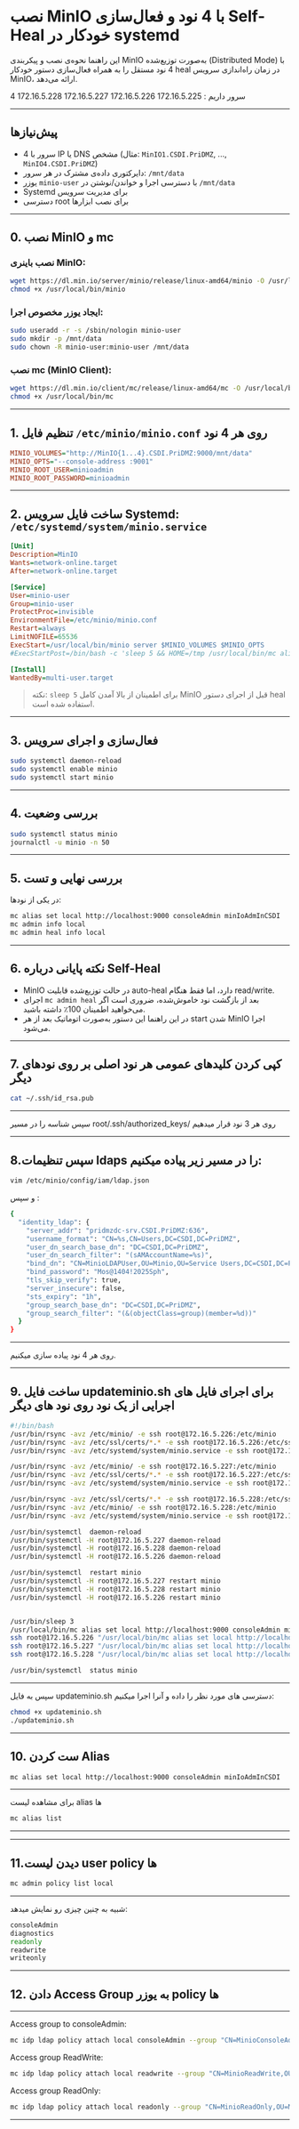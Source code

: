 # نصب MinIO با 4 نود و فعال‌سازی Self-Heal خودکار در systemd

این راهنما نحوه‌ی نصب و پیکربندی MinIO به‌صورت توزیع‌شده (Distributed Mode) با 4 نود مستقل را به همراه فعال‌سازی دستور خودکار heal در زمان راه‌اندازی سرویس MinIO، ارائه می‌دهد.

4 سرور داریم :
172.16.5.225
172.16.5.226
172.16.5.227
172.16.5.228

---

## پیش‌نیازها
- 4 سرور با IP یا DNS مشخص (مثال: `MinIO1.CSDI.PriDMZ`, ..., `MinIO4.CSDI.PriDMZ`)
- دایرکتوری داده‌ی مشترک در هر سرور: `/mnt/data`
- یوزر `minio-user` با دسترسی اجرا و خواندن/نوشتن در `/mnt/data`
- Systemd برای مدیریت سرویس
- دسترسی root برای نصب ابزارها

---

## 0. نصب MinIO و mc

### نصب باینری MinIO:
```bash
wget https://dl.min.io/server/minio/release/linux-amd64/minio -O /usr/local/bin/minio
chmod +x /usr/local/bin/minio
```

### ایجاد یوزر مخصوص اجرا:
```bash
sudo useradd -r -s /sbin/nologin minio-user
sudo mkdir -p /mnt/data
sudo chown -R minio-user:minio-user /mnt/data
```

### نصب mc (MinIO Client):
```bash
wget https://dl.min.io/client/mc/release/linux-amd64/mc -O /usr/local/bin/mc
chmod +x /usr/local/bin/mc
```

---

## 1. تنظیم فایل `/etc/minio/minio.conf` روی هر 4 نود

```ini
MINIO_VOLUMES="http://MinIO{1...4}.CSDI.PriDMZ:9000/mnt/data"
MINIO_OPTS="--console-address :9001"
MINIO_ROOT_USER=minioadmin
MINIO_ROOT_PASSWORD=minioadmin
```

---

## 2. ساخت فایل سرویس Systemd: `/etc/systemd/system/minio.service`

```ini
[Unit]
Description=MinIO
Wants=network-online.target
After=network-online.target

[Service]
User=minio-user
Group=minio-user
ProtectProc=invisible
EnvironmentFile=/etc/minio/minio.conf
Restart=always
LimitNOFILE=65536
ExecStart=/usr/local/bin/minio server $MINIO_VOLUMES $MINIO_OPTS
#ExecStartPost=/bin/bash -c 'sleep 5 && HOME=/tmp /usr/local/bin/mc alias set local http://localhost:9000 consoleAdmin minIoAdmInCSDI && HOME=/tmp /usr/local/bin/mc admin heal -r local'

[Install]
WantedBy=multi-user.target
```

> نکته: `sleep 5` برای اطمینان از بالا آمدن کامل MinIO قبل از اجرای دستور heal استفاده شده است.

---

## 3. فعال‌سازی و اجرای سرویس

```bash
sudo systemctl daemon-reload
sudo systemctl enable minio
sudo systemctl start minio
```

---

## 4. بررسی وضعیت

```bash
sudo systemctl status minio
journalctl -u minio -n 50
```

---

## 5. بررسی نهایی و تست

در یکی از نودها:

```bash
mc alias set local http://localhost:9000 consoleAdmin minIoAdmInCSDI
mc admin info local
mc admin heal info local
```

---

## 6. نکته پایانی درباره Self-Heal
- MinIO در حالت توزیع‌شده قابلیت auto-heal دارد، اما فقط هنگام read/write.
- اجرای `mc admin heal` بعد از بازگشت نود خاموش‌شده، ضروری است اگر می‌خواهید اطمینان 100٪ داشته باشید.
- در این راهنما این دستور به‌صورت اتوماتیک بعد از هر start شدن MinIO اجرا می‌شود.

---


## 7. کپی کردن کلیدهای عمومی هر نود اصلی بر روی نودهای دیگر

```bash
cat ~/.ssh/id_rsa.pub
```
---
سپس شناسه را در مسیر root/.ssh/authorized_keys/ روی هر 3 نود قرار میدهیم


---

## 8.سپس تنظیمات ldaps را در مسیر زیر پیاده میکنیم:

```bash
vim /etc/minio/config/iam/ldap.json
```
و سپس :

```bash
{
  "identity_ldap": {
    "server_addr": "pridmzdc-srv.CSDI.PriDMZ:636",
    "username_format": "CN=%s,CN=Users,DC=CSDI,DC=PriDMZ",
    "user_dn_search_base_dn": "DC=CSDI,DC=PriDMZ",
    "user_dn_search_filter": "(sAMAccountName=%s)",
    "bind_dn": "CN=MinioLDAPUser,OU=Minio,OU=Service Users,DC=CSDI,DC=PriDMZ",
    "bind_password": "Mos@1404!2025Sph",
    "tls_skip_verify": true,
    "server_insecure": false,
    "sts_expiry": "1h",
    "group_search_base_dn": "DC=CSDI,DC=PriDMZ",
    "group_search_filter": "(&(objectClass=group)(member=%d))"
  }
}
```
---
روی هر 4 نود پیاده سازی میکنیم.

---

## 9. ساخت فایل updateminio.sh برای اجرای فایل های اجرایی از یک نود روی نود های دیگر
```bash
#!/bin/bash
/usr/bin/rsync -avz /etc/minio/ -e ssh root@172.16.5.226:/etc/minio
/usr/bin/rsync -avz /etc/ssl/certs/*.* -e ssh root@172.16.5.226:/etc/ssl/certs/
/usr/bin/rsync -avz /etc/systemd/system/minio.service -e ssh root@172.16.5.226:/etc/systemd/system/

/usr/bin/rsync -avz /etc/minio/ -e ssh root@172.16.5.227:/etc/minio
/usr/bin/rsync -avz /etc/ssl/certs/*.* -e ssh root@172.16.5.227:/etc/ssl/certs/
/usr/bin/rsync -avz /etc/systemd/system/minio.service -e ssh root@172.16.5.227:/etc/systemd/system/

/usr/bin/rsync -avz /etc/ssl/certs/*.* -e ssh root@172.16.5.228:/etc/ssl/certs/
/usr/bin/rsync -avz /etc/minio/ -e ssh root@172.16.5.228:/etc/minio
/usr/bin/rsync -avz /etc/systemd/system/minio.service -e ssh root@172.16.5.228:/etc/systemd/system/

/usr/bin/systemctl  daemon-reload
/usr/bin/systemctl -H root@172.16.5.227 daemon-reload
/usr/bin/systemctl -H root@172.16.5.228 daemon-reload
/usr/bin/systemctl -H root@172.16.5.226 daemon-reload

/usr/bin/systemctl  restart minio
/usr/bin/systemctl -H root@172.16.5.227 restart minio
/usr/bin/systemctl -H root@172.16.5.228 restart minio
/usr/bin/systemctl -H root@172.16.5.226 restart minio


/usr/bin/sleep 3
/usr/local/bin/mc alias set local http://localhost:9000 consoleAdmin minIoAdmInCSDI
ssh root@172.16.5.226 "/usr/local/bin/mc alias set local http://localhost:9000 consoleAdmin minIoAdmInCSDI"
ssh root@172.16.5.227 "/usr/local/bin/mc alias set local http://localhost:9000 consoleAdmin minIoAdmInCSDI"
ssh root@172.16.5.228 "/usr/local/bin/mc alias set local http://localhost:9000 consoleAdmin minIoAdmInCSDI"

/usr/bin/systemctl  status minio

```


---

سپس به فایل updateminio.sh دسترسی های مورد نظر را داده و آنرا اجرا میکنیم:
```bash
chmod +x updateminio.sh
./updateminio.sh
```
---


## 10. ست کردن Alias 
```bash
mc alias set local http://localhost:9000 consoleAdmin minIoAdmInCSDI
```
---
برای مشاهده لیست alias ها

```bash
mc alias list
``` 
---
---
## 11.دیدن لیست user policy ها 
```bash
mc admin policy list local
``` 
---
شبیه به چنین چیزی رو نمایش میدهد: 
```bash
consoleAdmin
diagnostics
readonly
readwrite
writeonly
```

---

## 12. دادن Access Group به یوزر policy ها
---
Access group to consoleAdmin:
```bash
mc idp ldap policy attach local consoleAdmin --group "CN=MinioConsoleAdmin,OU=Minio,OU=Service Users,DC=CSDI,DC=PriDMZ"
```
Access group ReadWrite:
```bash
mc idp ldap policy attach local readwrite --group "CN=MinioReadWrite,OU=Minio,OU=Service Users,DC=CSDI,DC=PriDMZ"
```
Access group ReadOnly:
```bash
mc idp ldap policy attach local readonly --group "CN=MinioReadOnly,OU=Minio,OU=Service Users,DC=CSDI,DC=PriDMZ"
```

---
